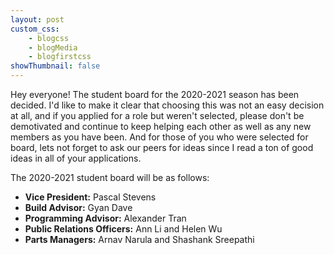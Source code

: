 ```yaml
--- 
layout: post
custom_css: 
    - blogcss
    - blogMedia
    - blogfirstcss
showThumbnail: false
---
```


Hey everyone! The student board for the 2020-2021 season has been decided. I'd like to make it clear that choosing this was not an easy decision at all, and if you applied for a role but weren't selected, please don't be demotivated and continue to keep helping each other as well as any new members as you have been. And for those of you who were selected for board, lets not forget to ask our peers for ideas since I read a ton of good ideas in all of your applications.

The 2020-2021 student board will be as follows:

<ul class = "blogList">
    <li><b>Vice President:</b> Pascal Stevens</li>
    <li><b>Build Advisor:</b> Gyan Dave</li>
    <li><b>Programming Advisor:</b> Alexander Tran</li>
    <li><b>Public Relations Officers:</b> Ann Li and Helen Wu</li>
    <li><b>Parts Managers:</b> Arnav Narula and Shashank Sreepathi</li>
</ul>